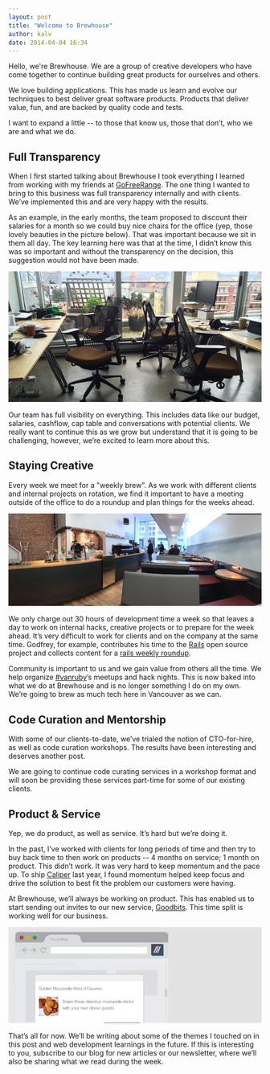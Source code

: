 ```yaml
---
layout: post
title: "Welcome to Brewhouse"
author: kalv
date: 2014-04-04 16:34
---
```


Hello, we're Brewhouse. We are a group of creative developers who have come together to continue building great products for ourselves and others.

We love building applications. This has made us learn and evolve our techniques to best deliver great software products. Products that deliver value, fun, and are backed by quality code and tests.

I want to expand a little -- to those that know us, those that don’t, who we are and what we do.

<!-- break -->

## Full Transparency

When I first started talking about Brewhouse I took everything I learned
from working with my friends at [GoFreeRange](http://gofreerange.com).
The one thing I wanted to bring to this business was full transparency
internally and with clients. We’ve implemented this and are very happy with the results.

As an example, in the early months, the team proposed to discount their salaries for a month so we could buy nice chairs for the office (yep, those lovely beauties in the picture below). That was important because we sit in them all day. The key learning here was that at the time, I didn’t know this was so important and without the transparency on the decision, this suggestion would not have been made.

![Our office chairs](/images/posts/chairs.jpg "Our office chairs")

Our team has full visibility on everything. This includes data like our budget, salaries, cashflow, cap table and conversations with potential clients. We really want to continue this as we grow but understand that it is going to be challenging, however, we’re excited to learn more about this.

## Staying Creative

Every week we meet for a "weekly brew". As we work with different clients and internal projects on rotation, we find it important to have a meeting outside of the office to do a roundup and plan things for the weeks ahead.

![Weekly brew at Timbertrain, Vancouver](/images/posts/weekly-brew.jpg "Weekly brew at Timbertrain, Vancouver")

We only charge out 30 hours of development time a week so that leaves a day to work on internal hacks, creative projects or to prepare for the week ahead. It’s very difficult to work for clients and on the company at the same time. Godfrey, for example, contributes his time to the [Rails](http://rubyonrails.org/) open source project and collects content for a [rails weekly roundup](http://rails-weekly.goodbits.io).

Community is important to us and we gain value from others all the time. We help organize [#vanruby](http://vanruby.org/)’s meetups and hack nights. This is now baked into what we do at Brewhouse and is no longer something I do on my own. We’re going to brew as much tech here in Vancouver as we can.

## Code Curation and Mentorship

With some of our clients-to-date, we’ve trialed the notion of CTO-for-hire, as well as code curation workshops. The results have been interesting and deserves another post.

We are going to continue code curating services in a workshop format and will soon be providing these services part-time for some of our existing clients.

## Product &amp; Service

Yep, we do product, as well as service. It’s hard but we’re doing it.

In the past, I’ve worked with clients for long periods of time and then try to buy back time to then work on products -- 4 months on service; 1 month on product. This didn’t work. It was very hard to keep momentum and the pace up. To ship [Caliper](http://caliper.io) last year, I found momentum helped keep focus and drive the solution to best fit the problem our customers were having.

At Brewhouse, we’ll always be working on product. This has enabled us to start sending out invites to our new service, [Goodbits](https://goodbits.io). This time split is working well for our business.

[![Goodbits](/images/posts/goodbits.jpg "Goodbits")](https://goodbits.io)

That’s all for now. We’ll be writing about some of the themes I touched on in this post and web development learnings in the future. If this is interesting to you, subscribe to our blog for new articles or our newsletter, where we’ll also be sharing what we read during the week.
